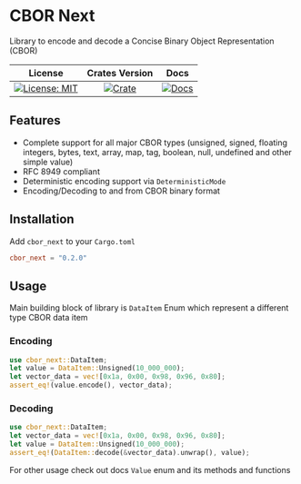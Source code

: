 # CBOR Next

Library to encode and decode a Concise Binary Object Representation (CBOR)

|                    License                     |              Crates Version               |                 Docs                 |
| :--------------------------------------------: | :---------------------------------------: | :----------------------------------: |
| [![License: MIT][license_badge]][license_link] | [![Crate][cratesio_badge]][cratesio_link] | [![Docs][docsrs_badge]][docsrs_link] |

## Features

- Complete support for all major CBOR types (unsigned, signed, floating integers, bytes, text, array, map, tag, boolean, null, undefined and other simple value)
- RFC 8949 compliant
- Deterministic encoding support via `DeterministicMode`
- Encoding/Decoding to and from CBOR binary format

## Installation

Add `cbor_next` to your `Cargo.toml`

```toml
cbor_next = "0.2.0"
```

## Usage

Main building block of library is `DataItem` Enum which represent a different type CBOR data item

### Encoding
```rust
use cbor_next::DataItem;
let value = DataItem::Unsigned(10_000_000);
let vector_data = vec![0x1a, 0x00, 0x98, 0x96, 0x80];
assert_eq!(value.encode(), vector_data);
```

### Decoding
```rust
use cbor_next::DataItem;
let vector_data = vec![0x1a, 0x00, 0x98, 0x96, 0x80];
let value = DataItem::Unsigned(10_000_000);
assert_eq!(DataItem::decode(&vector_data).unwrap(), value);
```

For other usage check out docs `Value` enum and its methods and functions

[license_badge]: https://img.shields.io/github/license/iamsauravsharma/cbor_next.svg?style=for-the-badge
[license_link]: LICENSE
[cratesio_badge]: https://img.shields.io/crates/v/cbor_next.svg?style=for-the-badge
[cratesio_link]: https://crates.io/crates/cbor_next
[docsrs_badge]: https://img.shields.io/docsrs/cbor_next/latest?style=for-the-badge
[docsrs_link]: https://docs.rs/cbor_next
